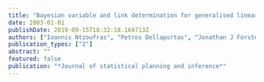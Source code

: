 ```yaml
---
title: "Bayesian variable and link determination for generalised linear models"
date: 2003-01-01
publishDate: 2019-09-15T18:32:18.164713Z
authors: ["Ioannis Ntzoufras", "Petros Dellaportas", "Jonathan J Forster"]
publication_types: ["2"]
abstract: ""
featured: false
publication: "*Journal of statistical planning and inference*"
---
```


